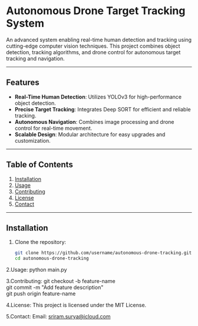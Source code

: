# Autonomous Drone Target Tracking System  

An advanced system enabling real-time human detection and tracking using cutting-edge computer vision techniques. This project combines object detection, tracking algorithms, and drone control for autonomous target tracking and navigation.  

---

## Features  
- **Real-Time Human Detection**: Utilizes YOLOv3 for high-performance object detection.  
- **Precise Target Tracking**: Integrates Deep SORT for efficient and reliable tracking.  
- **Autonomous Navigation**: Combines image processing and drone control for real-time movement.  
- **Scalable Design**: Modular architecture for easy upgrades and customization.  

---

## Table of Contents  
1. [Installation](#installation)  
2. [Usage](#usage)  
3. [Contributing](#contributing)  
4. [License](#license)  
5. [Contact](#contact)  

---

## Installation  

1. Clone the repository:  
   ```bash
   git clone https://github.com/username/autonomous-drone-tracking.git  
   cd autonomous-drone-tracking  
2.Usage:
python main.py  

3.Contributing:
git checkout -b feature-name  
git commit -m "Add feature description"  
git push origin feature-name  

4.License:
This project is licensed under the MIT License.

5.Contact:
Email: sriram.surya@icloud.com


